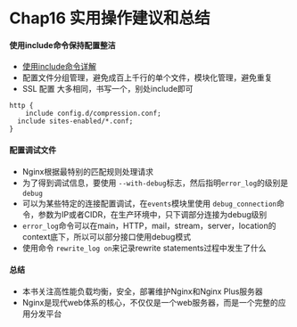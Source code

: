 # Chap16 实用操作建议和总结

#### 使用include命令保持配置整洁

* [使用include命令详解](www.baidu.com)
* 配置文件分组管理，避免成百上千行的单个文件，模块化管理，避免重复
* SSL 配置 大多相同，书写一个，别处include即可

```nginx
http {
	include config.d/compression.conf;
  include sites-enabled/*.conf;
}
```

#### 配置调试文件

* Nginx根据最特别的匹配规则处理请求
* 为了得到调试信息，要使用 ``--with-debug``标志，然后指明``error_log``的级别是 ``debug``
* 可以为某些特定的连接配置调试，在``events``模块里使用 ``debug_connection``命令，参数为IP或者CIDR，在生产环境中，只下调部分连接为debug级别
* ``error_log``命令可以在main，HTTP，mail，stream，server，location的context底下，所以可以部分接口使用debug模式
* 使用命令 ``rewrite_log on``来记录rewrite statements过程中发生了什么

#### 总结

* 本书关注高性能负载均衡，安全，部署维护Nginx和Nginx Plus服务器
* Nginx是现代web体系的核心，不仅仅是一个web服务器，而是一个完整的应用分发平台
